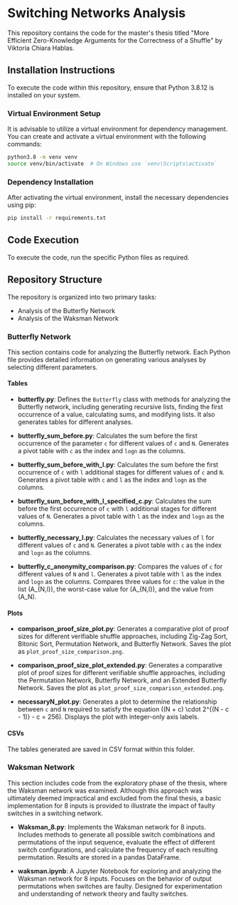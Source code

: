 # Switching Networks Analysis

This repository contains the code for the master's thesis titled "More Efficient
Zero-Knowledge Arguments for the Correctness of a Shuffle" by Viktoria Chiara
Hablas.

## Installation Instructions

To execute the code within this repository, ensure that Python 3.8.12 is
installed on your system.

### Virtual Environment Setup

It is advisable to utilize a virtual environment for dependency management. You
can create and activate a virtual environment with the following commands:

```bash
python3.8 -m venv venv
source venv/bin/activate  # On Windows use `venv\Scripts\activate`
```

### Dependency Installation

After activating the virtual environment, install the necessary dependencies
using pip:

```bash
pip install -r requirements.txt
```

## Code Execution

To execute the code, run the specific Python files as required.

## Repository Structure

The repository is organized into two primary tasks:

- Analysis of the Butterfly Network
- Analysis of the Waksman Network

### Butterfly Network

This section contains code for analyzing the Butterfly network. Each Python file provides detailed information on generating various analyses by selecting different parameters.

#### Tables

- **butterfly.py**: Defines the `Butterfly` class with methods for analyzing the Butterfly network, including generating recursive lists, finding the first occurrence of a value, calculating sums, and modifying lists. It also generates tables for different analyses.

- **butterfly_sum_before.py**: Calculates the sum before the first occurrence of the parameter `c` for different values of `c` and `N`. Generates a pivot table with `c` as the index and `logn` as the columns.

- **butterfly_sum_before_with_l.py**: Calculates the sum before the first occurrence of `c` with `l` additional stages for different values of `c` and `N`. Generates a pivot table with `c` and `l` as the index and `logn` as the columns.

- **butterfly_sum_before_with_l_specified_c.py**: Calculates the sum before the first occurrence of `c` with `l` additional stages for different values of `N`. Generates a pivot table with `l` as the index and `logn` as the columns.

- **butterfly_necessary_l.py**: Calculates the necessary values of `l` for different values of `c` and `N`. Generates a pivot table with `c` as the index and `logn` as the columns.

- **butterfly_c_anonymity_comparison.py**: Compares the values of `c` for different values of `N` and `l`. Generates a pivot table with `l` as the index and `logn` as the columns. Compares three values for `c`: the value in the list \(A_{N,l}\), the worst-case value for \(A_{N,l}\), and the value from \(A_N\).

#### Plots

- **comparison_proof_size_plot.py**: Generates a comparative plot of proof sizes for different verifiable shuffle approaches, including Zig-Zag Sort, Bitonic Sort, Permutation Network, and Butterfly Network. Saves the plot as `plot_proof_size_comparison.png`.

- **comparison_proof_size_plot_extended.py**: Generates a comparative plot of proof sizes for different verifiable shuffle approaches, including the Permutation Network, Butterfly Network, and an Extended Butterfly Network. Saves the plot as `plot_proof_size_comparison_extended.png`.

- **necessaryN_plot.py**: Generates a plot to determine the relationship between `c` and `N` required to satisfy the equation \((N + c) \cdot 2^{(N - c - 1)} - c = 256\). Displays the plot with integer-only axis labels.

#### CSVs

The tables generated are saved in CSV format within this folder.

### Waksman Network

This section includes code from the exploratory phase of the thesis, where the Waksman network was examined. Although this approach was ultimately deemed impractical and excluded from the final thesis, a basic implementation for 8 inputs is provided to illustrate the impact of faulty switches in a switching network.

- **Waksman_8.py**: Implements the Waksman network for 8 inputs. Includes methods to generate all possible switch combinations and permutations of the input sequence, evaluate the effect of different switch configurations, and calculate the frequency of each resulting permutation. Results are stored in a pandas DataFrame.

- **waksman.ipynb**: A Jupyter Notebook for exploring and analyzing the Waksman network for 8 inputs. Focuses on the behavior of output permutations when switches are faulty. Designed for experimentation and understanding of network theory and faulty switches.
